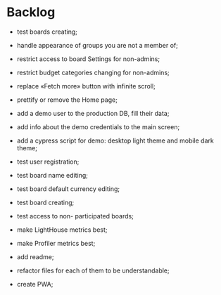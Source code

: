 # Backlog

- test boards creating;
- handle appearance of groups you are not a member of;
- restrict access to board Settings for non-admins;
- restrict budget categories changing for non-admins;
- replace «Fetch more» button with infinite scroll;
- prettify or remove the Home page;

- add a demo user to the production DB, fill their data;
- add info about the demo credentials to the main screen;
- add a cypress script for demo: desktop light theme and mobile dark theme;

- test user registration;
- test board name editing;
- test board default currency editing;
- test board creating;
- test access to non- participated boards;

- make LightHouse metrics best;
- make Profiler metrics best;

- add readme;
- refactor files for each of them to be understandable;

- create PWA;
